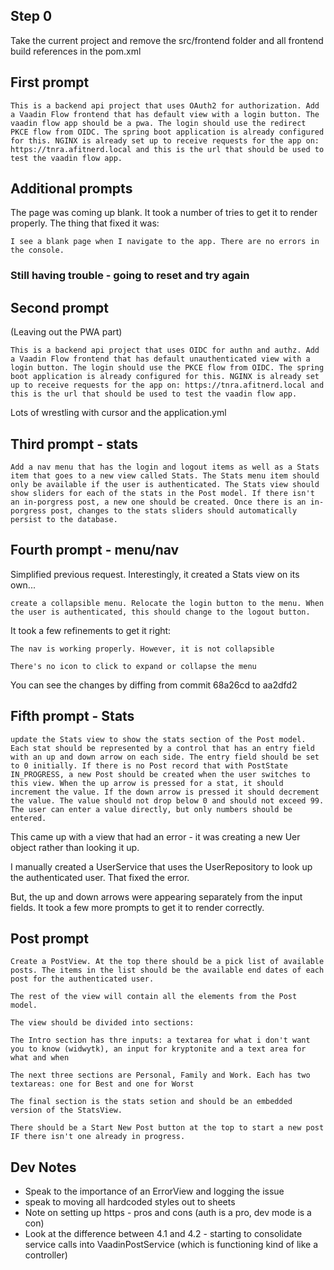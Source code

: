## Step 0

Take the current project and remove the src/frontend folder and all frontend build references in the pom.xml

## First prompt

```
This is a backend api project that uses OAuth2 for authorization. Add a Vaadin Flow frontend that has default view with a login button. The vaadin flow app should be a pwa. The login should use the redirect PKCE flow from OIDC. The spring boot application is already configured for this. NGINX is already set up to receive requests for the app on: https://tnra.afitnerd.local and this is the url that should be used to test the vaadin flow app.
```

## Additional prompts

The page was coming up blank. It took a number of tries to get it to render properly. The thing that fixed it was:

```
I see a blank page when I navigate to the app. There are no errors in the console.
```

### Still having trouble - going to reset and try again

## Second prompt

(Leaving out the PWA part)

```
This is a backend api project that uses OIDC for authn and authz. Add a Vaadin Flow frontend that has default unauthenticated view with a login button. The login should use the PKCE flow from OIDC. The spring boot application is already configured for this. NGINX is already set up to receive requests for the app on: https://tnra.afitnerd.local and this is the url that should be used to test the vaadin flow app.
```

Lots of wrestling with cursor and the application.yml

## Third prompt - stats

```
Add a nav menu that has the login and logout items as well as a Stats item that goes to a new view called Stats. The Stats menu item should only be available if the user is authenticated. The Stats view should show sliders for each of the stats in the Post model. If there isn't an in-porgress post, a new one should be created. Once there is an in-porgress post, changes to the stats sliders should automatically persist to the database.
```

## Fourth prompt - menu/nav

Simplified previous request. Interestingly, it created a Stats view on its own...

```
create a collapsible menu. Relocate the login button to the menu. When the user is authenticated, this should change to the logout button.
```

It took a few refinements to get it right:

```
The nav is working properly. However, it is not collapsible
```

```
There's no icon to click to expand or collapse the menu
```

You can see the changes by diffing from commit 68a26cd to aa2dfd2

## Fifth prompt - Stats

```
update the Stats view to show the stats section of the Post model. Each stat should be represented by a control that has an entry field with an up and down arrow on each side. The entry field should be set to 0 initially. If there is no Post record that with PostState IN_PROGRESS, a new Post should be created when the user switches to this view. When the up arrow is pressed for a stat, it should increment the value. If the down arrow is pressed it should decrement the value. The value should not drop below 0 and should not exceed 99. The user can enter a value directly, but only numbers should be entered.
```

This came up with a view that had an error - it was creating a new Uer object rather than looking it up.

I manually created a UserService that uses the UserRepository to look up the authenticated user. That fixed the error. 

But, the up and down arrows were appearing separately from the input fields. It took a few more prompts to get it to render correctly.

## Post prompt

```
Create a PostView. At the top there should be a pick list of available posts. The items in the list should be the available end dates of each post for the authenticated user.

The rest of the view will contain all the elements from the Post model.

The view should be divided into sections:

The Intro section has thre inputs: a textarea for what i don't want you to know (widwytk), an input for kryptonite and a text area for what and when

The next three sections are Personal, Family and Work. Each has two textareas: one for Best and one for Worst

The final section is the stats setion and should be an embedded version of the StatsView.

There should be a Start New Post button at the top to start a new post IF there isn't one already in progress.
```


## Dev Notes

- Speak to the importance of an ErrorView and logging the issue
- speak to moving all hardcoded styles out to sheets
- Note on setting up https - pros and cons (auth is a pro, dev mode is a con)
- Look at the difference between 4.1 and 4.2 - starting to consolidate service calls into VaadinPostService (which is functioning kind of like a controller)